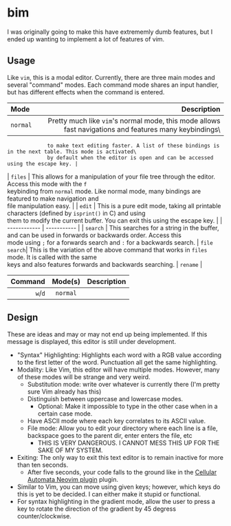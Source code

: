 # bim

I was originally going to make this have extrememly dumb features, but I ended up wanting
to implement a lot of features of vim. 


## Usage

Like `vim`, this is a modal editor. Currently, there are three main modes and several "command" modes.
Each command mode shares an input handler, but has different effects when the command is entered.

|     Mode     | Description |
| :----------- | ----------: |
| `normal`     | Pretty much like `vim`'s normal mode, this mode allows fast navigations and features many keybindings\
                 to make text editing faster. A list of these bindings is in the next table. This mode is activated\
                 by default when the editor is open and can be accessed using the escape key. |
| `files`      | This allows for a manipulation of your file tree through the editor. Access this mode with the `f`\
                 keybinding from `normal` mode. Like normal mode, many bindings are featured to make navigation and\
                 file manipulation easy. |
| `edit`       | This is a pure edit mode, taking all printable characters (defined by `isprint()` in C) and using\
                 them to modify the current buffer. You can exit this using the escape key. |
| ------------ | ----------- |
| `search`     | This searches for a string in the buffer, and can be used in forwards or backwards order. Access this\
                 mode using `;` for a forwards search and `:` for a backwards search.
| `file search`| This is the variation of the above command that works in `files` mode. It is called with the same\
                 keys and also features forwards and backwards searching.
| `rename`     |

| Command | Mode(s) | Description |
| -----:  | :-----: | :---------- |
| `w`/`d` | `normal`

## Design

These are ideas and may or may not end up being implemented. If this message is displayed, this editor is still under development.

- "Syntax" Highlighting: Highlights each word with a RGB value according to the first letter of the word. Punctuation all get the same highlighting.
- Modality: Like Vim, this editor will have multiple modes. However, many of these modes will be strange and very weird.
    - Substitution mode: write over whatever is currently there (I'm pretty sure Vim already has this)
    - Distinguish between uppercase and lowercase modes.
        - Optional: Make it impossible to type in the other case when in a certain case mode.
    - Have ASCII mode where each key correlates to its ASCII value.
    - File mode: Allow you to edit your directory where each line is a file, backspace goes to the parent dir, enter enters the file, etc
        - THIS IS VERY DANGEROUS. I CANNOT MESS THIS UP FOR THE SAKE OF MY SYSTEM.
- Exiting: The only way to exit this text editor is to remain inactive for more than ten seconds. 
    - After five seconds, your code falls to the ground like in the [Cellular Automata Neovim plugin](https://github.com/Eandrju/cellular-automaton.nvim) plugin.
- Similar to Vim, you can move using given keys; however, which keys do this is yet to be decided. I can either make it stupid or functional.
- For syntax highlighting in the gradient mode, allow the user to press a key to rotate the direction of the gradient by 45 degress counter/clockwise.
